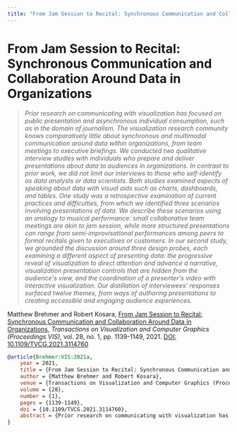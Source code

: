 ```yaml
---
title: "From Jam Session to Recital: Synchronous Communication and Collaboration Around Data in Organizations"
---
```


# From Jam Session to Recital: Synchronous Communication and Collaboration Around Data in Organizations

> _Prior research on communicating with visualization has focused on public presentation and asynchronous individual consumption, such as in the domain of journalism. The visualization research community knows comparatively little about synchronous and multimodal communication around data within organizations, from team meetings to executive briefings. We conducted two qualitative interview studies with individuals who prepare and deliver presentations about data to audiences in organizations. In contrast to prior work, we did not limit our interviews to those who self-identify as data analysts or data scientists. Both studies examined aspects of speaking about data with visual aids such as charts, dashboards, and tables. One study was a retrospective examination of current practices and difficulties, from which we identified three scenarios involving presentations of data. We describe these scenarios using an analogy to musical performance: small collaborative team meetings are akin to jam session, while more structured presentations can range from semi-improvisational performances among peers to formal recitals given to executives or customers. In our second study, we grounded the discussion around three design probes, each examining a different aspect of presenting data: the progressive reveal of visualization to direct attention and advance a narrative, visualization presentation controls that are hidden from the audience's view, and the coordination of a presenter's video with interactive visualization. Our distillation of interviewees' responses surfaced twelve themes, from ways of authoring presentations to creating accessible and engaging audience experiences._

Matthew Brehmer and Robert Kosara, <a href="https://media.eagereyes.org/papers/2021/Brehmer-VIS-2021a.pdf" target="_blank">From Jam Session to Recital: Synchronous Communication and Collaboration Around Data in Organizations</a>, _Transactions on Visualization and Computer Graphics (Proceedings VIS)_, vol. 28, no. 1, pp. 1139-1149, 2021. <a href="https://dx.doi.org/10.1109/TVCG.2021.3114760" target="_new">DOI: 10.1109/TVCG.2021.3114760</a>


```bibtex
@article{Brehmer:VIS:2021a,
	year = 2021,
	title = {From Jam Session to Recital: Synchronous Communication and Collaboration Around Data in Organizations},
	author = {Matthew Brehmer and Robert Kosara},
	venue = {Transactions on Visualization and Computer Graphics (Proceedings VIS)},
	volume = {28},
	number = {1},
	pages = {1139-1149},
	doi = {10.1109/TVCG.2021.3114760},
	abstract = {Prior research on communicating with visualization has focused on public presentation and asynchronous individual consumption, such as in the domain of journalism. The visualization research community knows comparatively little about synchronous and multimodal communication around data within organizations, from team meetings to executive briefings. We conducted two qualitative interview studies with individuals who prepare and deliver presentations about data to audiences in organizations. In contrast to prior work, we did not limit our interviews to those who self-identify as data analysts or data scientists. Both studies examined aspects of speaking about data with visual aids such as charts, dashboards, and tables. One study was a retrospective examination of current practices and difficulties, from which we identified three scenarios involving presentations of data. We describe these scenarios using an analogy to musical performance: small collaborative team meetings are akin to jam session, while more structured presentations can range from semi-improvisational performances among peers to formal recitals given to executives or customers. In our second study, we grounded the discussion around three design probes, each examining a different aspect of presenting data: the progressive reveal of visualization to direct attention and advance a narrative, visualization presentation controls that are hidden from the audience's view, and the coordination of a presenter's video with interactive visualization. Our distillation of interviewees' responses surfaced twelve themes, from ways of authoring presentations to creating accessible and engaging audience experiences.},
}
```

